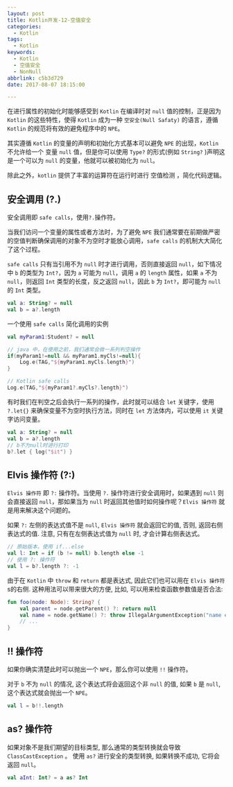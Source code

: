 ```yaml
---
layout: post
title: Kotlin开发-12-空值安全
categories:
  - Kotlin
tags:
  - Kotlin
keywords:
  - Kotlin
  - 空值安全
  - NonNull
abbrlink: c5b3d729
date: 2017-08-07 18:15:00

---
```



在进行属性的初始化时能够感受到 `Kotlin` 在编译时对 `null` 值的控制，正是因为 `Kotlin` 的这些特性，使得 `Kotlin` 成为一种 `空安全(Null Safaty)` 的语言，遵循 `Kotlin` 的规范将有效的避免程序中的 `NPE`。

其实遵循 `Kotlin` 的变量的声明和初始化方式基本可以避免 `NPE` 的出现，`Kotlin` 不允许给一个 变量 `null` 值，但是你可以使用 `Type?` 的形式(例如 `String?` )声明这是一个可以为 `null` 的变量，他就可以被初始化为 `null`。

除此之外，`kotlin` 提供了丰富的运算符在运行时进行 空值检测 ，简化代码逻辑。

<!--more-->

## 安全调用 (?.)

安全调用即 `safe calls`，使用`?.`操作符。

当我们访问一个变量的属性或者方法时，为了避免 `NPE` 我们通常要在前期做严密的空值判断确保调用的对象不为空时才能放心调用，`safe calls` 的机制大大简化了这个过程。

`safe calls` 只有当引用不为 `null` 时才进行调用，否则直接返回 `null`，如下情况中 `b` 的类型为 `Int?`，因为 `a` 可能为 `null`，调用 `a` 的 `length` 属性，如果 `a` 不为 `null`，则返回 `Int` 类型的长度，反之返回 `null`，因此 `b` 为 `Int?`，即可能为 `null` 的 `Int` 类型。

```kotlin
val a: String? = null
val b = a?.length
```

一个使用 `safe calls` 简化调用的实例

```kotlin
val myParam1:Student? = null

// java 中，在使用之前，我们通常会做一系列判空操作
if(myParam1!=null && myParam1.myCls!=null){
    Log.e(TAG,"${myParam1.myCls.length}")
}

// Kotlin safe calls
Log.e(TAG,"${myParam1?.myCls?.length}")
```

有时我们在判空之后会执行一系列的操作，此时就可以结合 `let` 关键字，使用 `?.let{}` 来确保变量不为空时执行方法，同时在 `let` 方法体内，可以使用 `it` 关键字访问变量。

```kotlin
val a: String? = null
val b = a?.length
// b不为null时进行打印
b?.let { log("$it") }
```

## Elvis 操作符 (?:)

`Elvis 操作符` 即 `?:` 操作符。当使用 `?.` 操作符进行安全调用时，如果遇到 `null` 则会直接返回 `null`，那如果当为 `null` 时返回其他值时如何操作呢？`Elvis 操作符` 就是用来解决这个问题的。

如果 `?:` 左侧的表达式值不是 `null`, `Elvis 操作符` 就会返回它的值, 否则, 返回右侧表达式的值. 注意, 只有在左侧表达式值为 `null` 时, 才会计算右侧表达式。

```kotlin
// 原始版本，使用 if...else
val l: Int = if (b != null) b.length else -1
// 使用 ?: 操作符
val l = b?.length ?: -1
```

由于在 `Kotlin` 中 `throw` 和 `return` 都是表达式, 因此它们也可以用在 `Elvis 操作符` s的右侧. 这种用法可以带来很大的方便, 比如, 可以用来检查函数参数值是否合法:

```kotlin
fun foo(node: Node): String? {
    val parent = node.getParent() ?: return null
    val name = node.getName() ?: throw IllegalArgumentException("name expected")
    // ...
}
```

## !! 操作符

如果你确实清楚此时可以抛出一个 `NPE`，那么你可以使用 `!!` 操作符。

对于 `b` 不为 `null` 的情况, 这个表达式将会返回这个非 `null` 的值, 如果 `b` 是 `null`, 这个表达式就会抛出一个 `NPE`。

```kotlin
val l = b!!.length
```


## as? 操作符

如果对象不是我们期望的目标类型, 那么通常的类型转换就会导致 ` ClassCastException` 。 使用 `as?` 进行安全的类型转换, 如果转换不成功, 它将会返回 `null`。

```kotlin
val aInt: Int? = a as? Int
```
 


